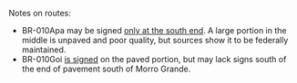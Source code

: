 Notes on routes:
* BR-010Apa may be signed [only at the south end](https://www.google.com/maps/@-9.9470414,-47.9882976,3a,15.4y,23.23h,83.14t/data=!3m6!1e1!3m4!1sg06hWVDzU0fclcsYYV6xJQ!2e0!7i16384!8i8192?entry=ttu). A large portion in the middle is unpaved and poor quality, but sources show it to be federally maintained.
* BR-010Goi [is signed](https://www.google.com/maps/@-7.858928,-47.5413871,3a,15y,29.5h,86.69t/data=!3m6!1e1!3m4!1sY8ev3teUirmpN8NFsKaddw!2e0!7i16384!8i8192?entry=ttu) on the paved portion, but may lack signs south of the end of pavement south of Morro Grande.
